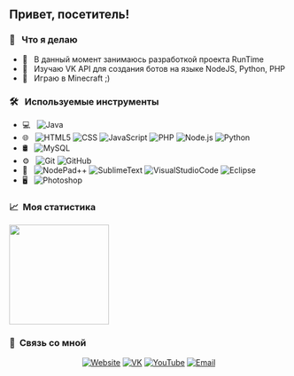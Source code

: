 <h2> Привет, посетитель! </h2>

<h3> 👨 &nbsp; Что я делаю </h3>

- 🚀 &nbsp; В данный момент занимаюсь разработкой проекта RunTime
- 🌱 &nbsp; Изучаю VK API для создания ботов на языке NodeJS, Python, PHP
- 💼 &nbsp; Играю в Minecraft ;)

<h3> 🛠 &nbsp; Используемые инструменты </h3>

- 💻 &nbsp;
  ![Java](https://img.shields.io/badge/-Java-333333?style=flat&logo=Java&logoColor=007396)
- 🌐 &nbsp;
  ![HTML5](https://img.shields.io/badge/-HTML5-333333?style=flat&logo=HTML5)
  ![CSS](https://img.shields.io/badge/-CSS-333333?style=flat&logo=CSS3&logoColor=1572B6)
  ![JavaScript](https://img.shields.io/badge/-JavaScript-333333?style=flat&logo=javascript)
  ![PHP](https://img.shields.io/badge/-PHP-333333?style=flat&logo=php)
  ![Node.js](https://img.shields.io/badge/-Node.js-333333?style=flat&logo=node.js)
  ![Python](https://img.shields.io/badge/-python-333333?style=flat&logo=python)
- 🛢 &nbsp;
  ![MySQL](https://img.shields.io/badge/-MySQL-333333?style=flat&logo=mysql)
- ⚙️ &nbsp;
  ![Git](https://img.shields.io/badge/-Git-333333?style=flat&logo=git)
  ![GitHub](https://img.shields.io/badge/-GitHub-333333?style=flat&logo=github)
- 🔧 &nbsp;
  ![NodePad++](https://img.shields.io/badge/-NodePad++-333333?style=flat&logo=NotePadPlusPlus)
  ![SublimeText](https://img.shields.io/badge/-SublimeText-333333?style=flat&logo=SublimeText)
  ![VisualStudioCode](https://img.shields.io/badge/-VisualStudioCode-333333?style=flat&logo=VisualStudioCode)
  ![Eclipse](https://img.shields.io/badge/-Eclipse-333333?style=flat&logo=eclipse-ide&logoColor=2C2255)
- 🖥 &nbsp;
  ![Photoshop](https://img.shields.io/badge/-Photoshop-333333?style=flat&logo=adobe-photoshop)
  
<h3> 📈 &nbsp;Моя статистика </h3>
<img align="center" height="180em" src="https://github-readme-stats.vercel.app/api?username=ovhxakin&show_icons=true&hide_border=true&theme=material-palenight&include_all_commits=true&count_private=true"/>

<h3> 📱 &nbsp;Связь со мной </h3>

<p align="center">
<a href="https://foammy.com"><img alt="Website" src="https://img.shields.io/badge/WebSite-foammy.pw-blue?style=flat-square&logo=google-chrome"></a>
<a href="https://vk.com/foammy/"><img alt="VK" src="https://img.shields.io/badge/VK-foammy-blue?style=flat-square&logo=vk"></a>
<a href="https://youtube.com/c/Foammys/"><img alt="YouTube" src="https://img.shields.io/badge/YouTube-Foammy-blue?style=flat-square&logo=youtube"></a>
<a href="mailto:me@foammy.com"><img alt="Email" src="https://img.shields.io/badge/Email-me@foammy.pw-blue?style=flat-square&logo=gmail"></a>
</p>
